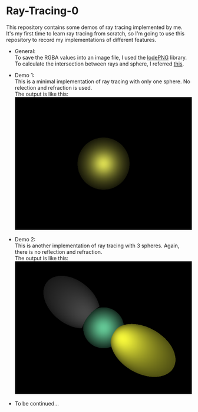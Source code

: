 # Ray-Tracing-0

This repository contains some demos of ray tracing implemented by me.                                       
It's my first time to learn ray tracing from scratch, so I'm going to use this repository to record my implementations of different features.  
                                                    
* General:                               
To save the RGBA values into an image file, I used the [lodePNG](http://lodev.org/lodepng) library.                     
To calculate the intersection between rays and sphere, I referred [this](https://www.siggraph.org/education/materials/HyperGraph/raytrace/rtinter1.htm).
                                 
                                                 
                                                 
* Demo 1:                      
This is a minimal implementation of ray tracing with only one sphere. No relection and refraction is used.                               
The output is like this:                                         
![output](demo1/test.png)                                


* Demo 2:                   
This is another implementation of ray tracing with 3 spheres. Again, there is no reflection and refraction.                            
The output is like this:                                         
![output](demo2/test.png) 
             
             
             
* To be continued...
